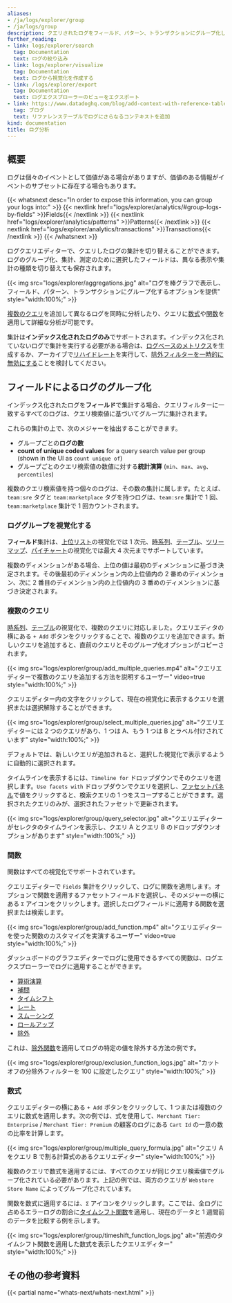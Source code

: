 ```yaml
---
aliases:
- /ja/logs/explorer/group
- /ja/logs/group
description: クエリされたログをフィールド、パターン、トランザクションにグループ化し、複数の検索クエリ、計算式、関数を作成して詳細な分析が可能です。
further_reading:
- link: logs/explorer/search
  tag: Documentation
  text: ログの絞り込み
- link: logs/explorer/visualize
  tag: Documentation
  text: ログから視覚化を作成する
- link: /logs/explorer/export
  tag: Documentation
  text: ログエクスプローラーのビューをエクスポート
- link: https://www.datadoghq.com/blog/add-context-with-reference-tables/
  tag: ブログ
  text: リファレンステーブルでログにさらなるコンテキストを追加
kind: documentation
title: ログ分析
---
```


## 概要

ログは個々のイベントとして価値がある場合がありますが、価値のある情報がイベントのサブセットに存在する場合もあります。

{{< whatsnext desc="In order to expose this information, you can group your logs into:" >}}
    {{< nextlink href="logs/explorer/analytics/#group-logs-by-fields" >}}Fields{{< /nextlink >}}
    {{< nextlink href="logs/explorer/analytics/patterns" >}}Patterns{{< /nextlink >}}
    {{< nextlink href="logs/explorer/analytics/transactions" >}}Transactions{{< /nextlink >}}
{{< /whatsnext >}}

ログクエリエディターで、クエリしたログの集計を切り替えることができます。ログのグループ化、集計、測定のために選択したフィールドは、異なる表示や集計の種類を切り替えても保存されます。

{{< img src="logs/explorer/aggregations.jpg" alt="ログを棒グラフで表示し、フィールド、パターン、トランザクションにグループ化するオプションを提供" style="width:100%;" >}}

[複数のクエリ](#multiple-queries)を追加して異なるログを同時に分析したり、クエリに[数式](#formulas)や[関数](#functions)を適用して詳細な分析が可能です。

集計は**インデックス化されたログのみ**でサポートされます。インデックス化されていないログで集計を実行する必要がある場合は、[ログベースのメトリクス][2]を生成するか、アーカイブで[リハイドレート][3]を実行して、[除外フィルターを一時的に無効にする][1]ことを検討してください。

## フィールドによるログのグループ化

インデックス化されたログを**フィールド**で集計する場合、クエリフィルターに一致するすべてのログは、クエリ検索値に基づいてグループに集計されます。

これらの集計の上で、次のメジャーを抽出することができます。

- グループごとの**ログの数**
- **count of unique coded values** for a query search value per group (shown in the UI as `count unique of`)
- グループごとのクエリ検索値の数値に対する**統計演算** (`min`、`max`、`avg`、`percentiles`)

複数のクエリ検索値を持つ個々のログは、その数の集計に属します。たとえば、`team:sre` タグと `team:marketplace` タグを持つログは、`team:sre` 集計で 1 回、`team:marketplace` 集計で 1 回カウントされます。

### ロググループを視覚化する

**フィールド**集計は、[上位リスト][4]の視覚化では 1 次元、[時系列][5]、[テーブル][6]、[ツリーマップ][7]、[パイチャート][8]の視覚化では最大 4 次元までサポートしています。

複数のディメンションがある場合、上位の値は最初のディメンションに基づき決定されます。その後最初のディメンション内の上位値内の 2 番めのディメンション、次に 2 番目のディメンション内の上位値内の 3 番めのディメンションに基づき決定されます。

### 複数のクエリ

[時系列][5]、[テーブル][6]の視覚化で、複数のクエリに対応しました。クエリエディタの横にある `+ Add` ボタンをクリックすることで、複数のクエリを追加できます。新しいクエリを追加すると、直前のクエリとそのグループ化オプションがコピーされます。

{{< img src="logs/explorer/group/add_multiple_queries.mp4" alt="クエリエディターで複数のクエリを追加する方法を説明するユーザー" video=true style="width:100%;" >}}

クエリエディター内の文字をクリックして、現在の視覚化に表示するクエリを選択または選択解除することができます。

{{< img src="logs/explorer/group/select_multiple_queries.jpg" alt="クエリエディターには 2 つのクエリがあり、1 つは A、もう 1 つは B とラベル付けされています" style="width:100%;" >}}

デフォルトでは、新しいクエリが追加されると、選択した視覚化で表示するように自動的に選択されます。

タイムラインを表示するには、`Timeline for` ドロップダウンでそのクエリを選択します。`Use facets with` ドロップダウンでクエリを選択し、[ファセットパネル][9]で値をクリックすると、検索クエリの 1 つをスコープすることができます。選択されたクエリのみが、選択されたファセットで更新されます。

{{< img src="logs/explorer/group/query_selector.jpg" alt="クエリエディターがセレクタのタイムラインを表示し、クエリ A とクエリ B のドロップダウンオプションがあります" style="width:100%;" >}}

### 関数

関数はすべての視覚化でサポートされています。

クエリエディターで `Fields` 集計をクリックして、ログに関数を適用します。オプションで関数を適用するファセットフィールドを選択し、そのメジャーの横にある `Σ` アイコンをクリックします。選択したログフィールドに適用する関数を選択または検索します。

{{< img src="logs/explorer/group/add_function.mp4" alt="クエリエディターを使った関数のカスタマイズを実演するユーザー" video=true style="width:100%;" >}}

ダッシュボードのグラフエディターでログに使用できるすべての関数は、ログエクスプローラーでログに適用することができます。

- [算術演算][10]
- [補間][11]
- [タイムシフト][12]
- [レート][13]
- [スムーシング][14]
- [ロールアップ][15]
- [除外][16]

これは、[除外関数][16]を適用してログの特定の値を除外する方法の例です。

{{< img src="logs/explorer/group/exclusion_function_logs.jpg" alt="カットオフの分除外フィルターを 100 に設定したクエリ" style="width:100%;" >}}

### 数式

クエリエディターの横にある `+ Add` ボタンをクリックして、1 つまたは複数のクエリに数式を適用します。次の例では、式を使用して、`Merchant Tier: Enterprise` / `Merchant Tier: Premium` の顧客のログにある `Cart Id` の一意の数の比率を計算します。

{{< img src="logs/explorer/group/multiple_query_formula.jpg" alt="クエリ A をクエリ B で割る計算式のあるクエリエディター" style="width:100%;" >}}

複数のクエリで数式を適用するには、すべてのクエリが同じクエリ検索値でグループ化されている必要があります。上記の例では、両方のクエリが `Webstore Store Name` によってグループ化されています。

関数を数式に適用するには、`Σ` アイコンをクリックします。ここでは、全ログに占めるエラーログの割合に[タイムシフト関数][12]を適用し、現在のデータと 1 週間前のデータを比較する例を示します。

{{< img src="logs/explorer/group/timeshift_function_logs.jpg" alt="前週のタイムシフト関数を適用した数式を表示したクエリエディター" style="width:100%;" >}}

## その他の参考資料

{{< partial name="whats-next/whats-next.html" >}}

[1]: /ja/logs/log_configuration/indexes/#switch-off-switch-on
[2]: /ja/logs/logs_to_metrics
[3]: /ja/logs/log_configuration/rehydrating/
[4]: /ja/logs/explorer/visualize/#top-list
[5]: /ja/logs/explorer/visualize/#timeseries
[6]: /ja/logs/explorer/visualize/#nested-tables
[7]: /ja/dashboards/widgets/treemap
[8]: /ja/dashboards/widgets/pie_chart
[9]: /ja/logs/explorer/facets/#facet-panel
[10]: /ja/dashboards/functions/arithmetic
[11]: /ja/dashboards/functions/interpolation
[12]: /ja/dashboards/functions/timeshift
[13]: /ja/dashboards/functions/rate
[14]: /ja/dashboards/functions/smoothing
[15]: /ja/dashboards/functions/rollup
[16]: /ja/dashboards/functions/exclusion